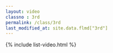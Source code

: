 ```yaml
---
layout: video
classno : 3rd
permalink: /class/3rd
last_modified_at: site.data.flmd["3rd"]
---
```


{% include list-video.html %}
